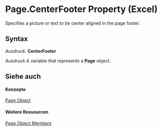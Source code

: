 
# Page.CenterFooter Property (Excel)

Specifies a picture or text to be center aligned in the page footer.


## Syntax

 _Ausdruck_. **CenterFooter**

 _Ausdruck_ A variable that represents a **Page** object.


## Siehe auch


#### Konzepte


[Page Object](debd4537-af71-8699-b714-6854c3cf0fad.md)
#### Weitere Ressourcen


[Page Object Members](http://msdn.microsoft.com/library/d9cb2764-7b24-1ca0-c8e3-3743e6fe7ff7%28Office.15%29.aspx)